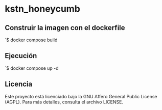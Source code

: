 # kstn_honeycumb

## Construir la imagen con el dockerfile

`$ docker compose build

## Ejecución

`$ docker compose up -d



## Licencia

Este proyecto está licenciado bajo la GNU Affero General Public License (AGPL). Para más detalles, consulta el archivo LICENSE.

